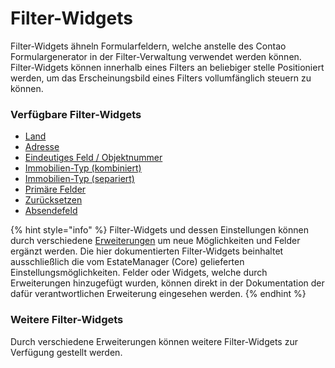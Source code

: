 # Filter-Widgets

Filter-Widgets ähneln Formularfeldern, welche anstelle des Contao Formulargenerator in der Filter-Verwaltung verwendet werden können. Filter-Widgets können innerhalb eines Filters an beliebiger stelle Positioniert werden, um das Erscheinungsbild eines Filters vollumfänglich steuern zu können.

### Verfügbare Filter-Widgets

* [Land](land.md)
* [Adresse](adresse.md)
* [Eindeutiges Feld / Objektnummer](eindeutiges-feld-objektnummer.md)
* [Immobilien-Typ (kombiniert)](immobilien-typ.md)
* [Immobilien-Typ (separiert)](immobilien-typ-separiert.md)
* [Primäre Felder](primaere-felder.md)
* [Zurücksetzen](zuruecksetzen.md)
* [Absendefeld](absendefeld.md)

{% hint style="info" %}
Filter-Widgets und dessen Einstellungen können durch verschiedene [Erweiterungen](../../../../erweiterungen/erweiterungen/) um neue Möglichkeiten und Felder ergänzt werden. Die hier dokumentierten Filter-Widgets beinhaltet ausschließlich die vom EstateManager (Core) gelieferten Einstellungsmöglichkeiten. Felder oder Widgets, welche durch Erweiterungen hinzugefügt wurden, können direkt in der Dokumentation der dafür verantwortlichen Erweiterung eingesehen werden.
{% endhint %}

### Weitere Filter-Widgets

Durch verschiedene Erweiterungen können weitere Filter-Widgets zur Verfügung gestellt werden.
